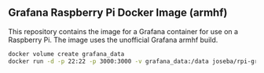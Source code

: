 ## Grafana Raspberry Pi Docker Image (armhf)

This repository contains the image for a Grafana container for use on a Raspberry Pi.
The image uses the unofficial Grafana armhf build.

```bash
docker volume create grafana_data
docker run -d -p 22:22 -p 3000:3000 -v grafana_data:/data joseba/rpi-grafana
```

